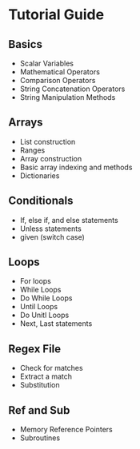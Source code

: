 # Tutorial Guide

## Basics
- Scalar Variables
- Mathematical Operators
- Comparison Operators
- String Concatenation Operators
- String Manipulation Methods

## Arrays
- List construction
- Ranges
- Array construction
- Basic array indexing and methods
- Dictionaries

## Conditionals
- If, else if, and else statements
- Unless statements
- given (switch case)

## Loops
- For loops
- While Loops
- Do While Loops
- Until Loops
- Do Unitl Loops
- Next, Last statements

## Regex File
- Check for matches
- Extract a match
- Substitution

## Ref and Sub
- Memory Reference Pointers
- Subroutines




